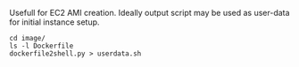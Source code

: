 Usefull for EC2 AMI creation.
Ideally output script may be used as user-data for initial instance setup.

```
cd image/
ls -l Dockerfile
dockerfile2shell.py > userdata.sh
```

